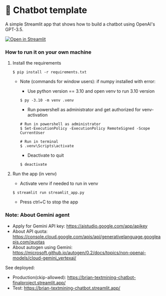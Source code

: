 # 💬 Chatbot template

A simple Streamlit app that shows how to build a chatbot using OpenAI's GPT-3.5.

[![Open in Streamlit](https://static.streamlit.io/badges/streamlit_badge_black_white.svg)](https://chatbot-template.streamlit.app/)

### How to run it on your own machine

1. Install the requirements

   ```
   $ pip install -r requirements.txt
   ```

    - Note (commands for window users): if numpy installed with error:
      - Use python version == 3.10 and open venv to run 3.10 version
      ```
      $ py -3.10 -m venv .venv
      ```
      -  Run powershell as administrator and get authorized for venv-activation
      ```
      # Run in powershell as administrator
      $ Set-ExecutionPolicy -ExecutionPolicy RemoteSigned -Scope CurrentUser
      ```

      ```
      # Run in terminal
      $ .venv\Scripts\activate
      ```

      - Deactivate to quit
      ```
      $ deactivate
      ```


2. Run the app (in venv)
   - Activate venv if needed to run in venv

   ```
   $ streamlit run streamlit_app.py
   ```

   - Press ctrl+C to stop the app

### Note: About Gemini agent
   - Apply for Gemini API key: https://aistudio.google.com/app/apikey
   - About API quota: https://console.cloud.google.com/apis/api/generativelanguage.googleapis.com/quotas
   - About autogen using Gemini: https://microsoft.github.io/autogen/0.2/docs/topics/non-openai-models/cloud-gemini_vertexai/

See deployed:
- Production(ckip-allowed): https://brian-textmining-chatbot-finalproject.streamlit.app/
- Test: https://brian-textmining-chatbot.streamlit.app/
